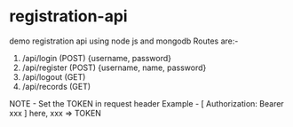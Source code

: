 # registration-api
demo registration api using node js and mongodb
Routes are:-
1. /api/login (POST) {username, password} 
2. /api/register (POST) {username, name, password} 
3. /api/logout (GET)
4. /api/records (GET) 

NOTE - Set the TOKEN in request header
Example - [ Authorization: Bearer xxx ] 
here, xxx => TOKEN

